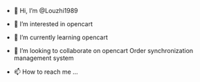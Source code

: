 - 👋 Hi, I’m @Louzhi1989
- 👀 I’m interested in opencart
- 🌱 I’m currently learning opencart
- 💞️ I’m looking to collaborate on opencart Order synchronization management system
 
- 📫 How to reach me ...

<!---
Louzhi1989/Louzhi1989 is a ✨ special ✨ repository because its `README.md` (this file) appears on your GitHub profile.
You can click the Preview link to take a look at your changes.
--->
